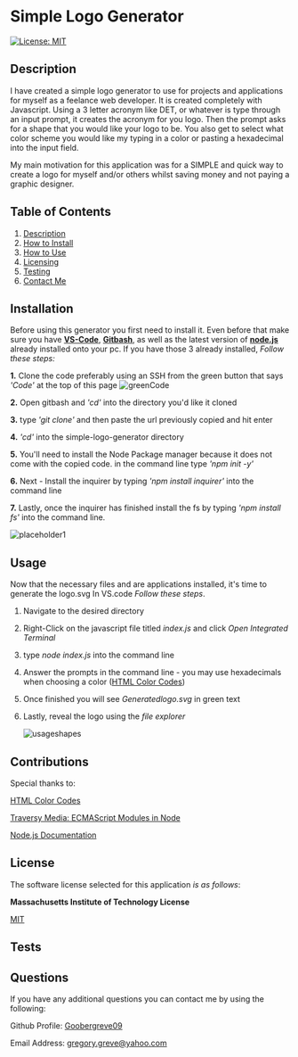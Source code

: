 # Simple Logo Generator

  [![License: MIT](https://img.shields.io/badge/License-MIT-yellow.svg)](https://opensource.org/licenses/MIT)

  
## Description

I have created a simple logo generator to use for projects and applications for myself as a feelance web developer. It is created completely with Javascript. Using a 3 letter acronym like DET, or whatever is type through an input prompt, it creates the acronym for you logo. Then the prompt asks for a shape that you would like your logo to be. You also get to select what color scheme you would like my typing in a color or pasting a hexadecimal into the input field. 

My main motivation for this application was for a SIMPLE and quick way to create a logo for myself and/or others whilst saving money and not paying a graphic designer. 
  
## Table of Contents

1. [Description](#description)  
2. [How to Install](#installation)  
3. [How to Use](#usage)  
4. [Licensing](#license)  
5. [Testing](#tests)  
6. [Contact Me](#questions)

## Installation

Before using this generator you first need to install it. Even before that make sure you have [**VS-Code**](https://code.visualstudio.com/download), [**Gitbash**](https://gitforwindows.org/), as well as the latest version of [**node.js**](https://nodejs.org/en/download) already installed onto your pc. If you have those 3 already installed, *Follow these steps:*

**1.** Clone the code preferably using an SSH from the green button that says *'Code'* at the top of this page
![greenCode](https://github.com/Goobergreve09/simple-logo-generator/assets/143923830/385b6da8-bf3e-4295-aef4-a62078802b3b)

**2.** Open gitbash and *'cd'* into the directory you'd like it cloned
   
**3.** type *'git clone'* and then paste the url previously copied and hit enter

**4.** *'cd'* into the simple-logo-generator directory
   
**5.** You'll need to install the Node Package manager because it does not come with the copied code. in the command line type *'npm init -y'*
   
**6.** Next - Install the inquirer by typing *'npm install inquirer'* into the command line
   
**7.** Lastly, once the inquirer has finished install the fs by typing *'npm install fs'* into the command line.

![placeholder1](https://github.com/Goobergreve09/simple-logo-generator/assets/143923830/8d1f71ba-9a26-4d34-bde3-ff7d40f85161)





## Usage

Now that the necessary files and are applications installed, it's  time to generate the logo.svg In VS.code *Follow these steps*.

1. Navigate to the desired directory

2. Right-Click on the javascript file titled *index.js* and click *Open Integrated Terminal*

3. type *node index.js* into the command line

4. Answer the prompts in the command line - you may use hexadecimals when choosing a color ([HTML Color Codes](https://htmlcolorcodes.com/))

5. Once finished you will see *Generatedlogo.svg* in green text

6. Lastly, reveal the logo using the *file explorer*

   ![usageshapes](https://github.com/Goobergreve09/simple-logo-generator/assets/143923830/c723ef03-4005-44a2-aab9-d6ae9e9d2586)


## Contributions

Special thanks to:

[HTML Color Codes](https://htmlcolorcodes.com/)

[Traversy Media: ECMAScript Modules in Node](https://www.youtube.com/watch?v=teDVlOjOCT0&t=455s)

[Node.js Documentation](https://nodejs.org/api/esm.html)


## License

The software license selected for this application *is as follows*:

**Massachusetts Institute of Technology License**

[MIT](https://opensource.org/licenses/MIT)



## Tests



## Questions

If you have any additional questions you can contact me by using the following:

 Github Profile: [Goobergreve09](https://www.github.com/Goobergreve09)

 Email Address: gregory.greve@yahoo.com


